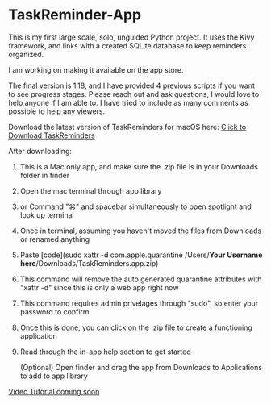 # TaskReminder-App
This is my first large scale, solo, unguided Python project. It uses the Kivy framework, and links with a created SQLite database to keep reminders organized.

I am working on making it available on the app store.

The final version is 1.18, and I have provided 4 previous scripts if you want to see progress stages. Please reach out and ask questions, I would love to help anyone if I am able to. I have tried to include as many comments as possible to help any viewers.

Download the latest version of TaskReminders for macOS here:
[Click to Download TaskReminders](https://github.com/atimmeny27/TaskReminder-App/releases/latest/download/TaskReminders.app.zip)


After downloading:

1. This is a Mac only app, and make sure the .zip file is in your Downloads folder in finder
   
2. Open the mac terminal through app library
3. or Command "⌘" and spacebar simultaneously to open spotlight and look up terminal
   
4. Once in terminal, assuming you haven't moved the files from Downloads or renamed anything


6. Paste [code](sudo xattr -d com.apple.quarantine /Users/**Your Username here**/Downloads/TaskReminders.app.zip)
7. This command will remove the auto generated quarantine attributes with "xattr -d" since this is only a web app right now
8. This command requires admin privelages through "sudo", so enter your password to confirm
9. Once this is done, you can click on the .zip file to create a functioning application
10. Read through the in-app help section to get started
   
    (Optional) Open finder and drag the app from Downloads to Applications to add to app library

[Video Tutorial coming soon]()
